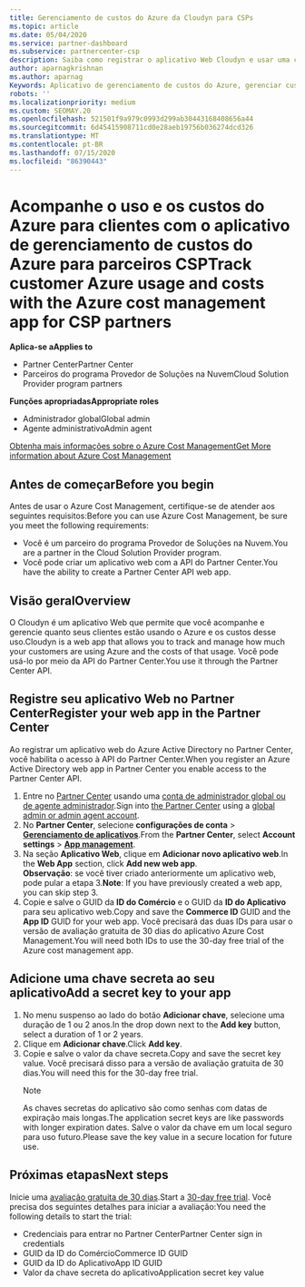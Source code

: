 ```yaml
---
title: Gerenciamento de custos do Azure da Cloudyn para CSPs
ms.topic: article
ms.date: 05/04/2020
ms.service: partner-dashboard
ms.subservice: partnercenter-csp
description: Saiba como registrar o aplicativo Web Cloudyn e usar uma chave secreta para ele no Partner Center para que você possa usar o aplicativo para acompanhar o uso do cliente e os custos do Azure.
author: aparnagkrishnan
ms.author: aparnag
Keywords: Aplicativo de gerenciamento de custos do Azure, gerenciar custos, aplicativos Web
robots: ''
ms.localizationpriority: medium
ms.custom: SEOMAY.20
ms.openlocfilehash: 521501f9a979c0993d299ab30443168408656a44
ms.sourcegitcommit: 6d45415908711cd0e28aeb19756b036274dcd326
ms.translationtype: MT
ms.contentlocale: pt-BR
ms.lasthandoff: 07/15/2020
ms.locfileid: "86390443"
---
```

# <a name="track-customer-azure-usage-and-costs-with-the-azure-cost-management-app-for-csp-partners"></a><span data-ttu-id="4334d-104">Acompanhe o uso e os custos do Azure para clientes com o aplicativo de gerenciamento de custos do Azure para parceiros CSP</span><span class="sxs-lookup"><span data-stu-id="4334d-104">Track customer Azure usage and costs with the Azure cost management app for CSP partners</span></span>  

<span data-ttu-id="4334d-105">**Aplica-se a**</span><span class="sxs-lookup"><span data-stu-id="4334d-105">**Applies to**</span></span>

- <span data-ttu-id="4334d-106">Partner Center</span><span class="sxs-lookup"><span data-stu-id="4334d-106">Partner Center</span></span>
- <span data-ttu-id="4334d-107">Parceiros do programa Provedor de Soluções na Nuvem</span><span class="sxs-lookup"><span data-stu-id="4334d-107">Cloud Solution Provider program partners</span></span>

<span data-ttu-id="4334d-108">**Funções apropriadas**</span><span class="sxs-lookup"><span data-stu-id="4334d-108">**Appropriate roles**</span></span>

- <span data-ttu-id="4334d-109">Administrador global</span><span class="sxs-lookup"><span data-stu-id="4334d-109">Global admin</span></span>
- <span data-ttu-id="4334d-110">Agente administrativo</span><span class="sxs-lookup"><span data-stu-id="4334d-110">Admin agent</span></span>

[<span data-ttu-id="4334d-111">Obtenha mais informações sobre o Azure Cost Management</span><span class="sxs-lookup"><span data-stu-id="4334d-111">Get More information about Azure Cost Management</span></span>](https://go.microsoft.com/fwlink/p/?linkid=857893)

## <a name="before-you-begin"></a><span data-ttu-id="4334d-112">Antes de começar</span><span class="sxs-lookup"><span data-stu-id="4334d-112">Before you begin</span></span>
<span data-ttu-id="4334d-113">Antes de usar o Azure Cost Management, certifique-se de atender aos seguintes requisitos:</span><span class="sxs-lookup"><span data-stu-id="4334d-113">Before you can use Azure Cost Management, be sure you meet the following requirements:</span></span>

- <span data-ttu-id="4334d-114">Você é um parceiro do programa Provedor de Soluções na Nuvem.</span><span class="sxs-lookup"><span data-stu-id="4334d-114">You are a partner in the Cloud Solution Provider program.</span></span>
- <span data-ttu-id="4334d-115">Você pode criar um aplicativo web com a API do Partner Center.</span><span class="sxs-lookup"><span data-stu-id="4334d-115">You have the ability to create a Partner Center API web app.</span></span>

## <a name="overview"></a><span data-ttu-id="4334d-116">Visão geral</span><span class="sxs-lookup"><span data-stu-id="4334d-116">Overview</span></span>

<span data-ttu-id="4334d-117">O Cloudyn é um aplicativo Web que permite que você acompanhe e gerencie quanto seus clientes estão usando o Azure e os custos desse uso.</span><span class="sxs-lookup"><span data-stu-id="4334d-117">Cloudyn is a web app that allows you to track and manage how much your customers are using Azure and the costs of that usage.</span></span> <span data-ttu-id="4334d-118">Você pode usá-lo por meio da API do Partner Center.</span><span class="sxs-lookup"><span data-stu-id="4334d-118">You use it through the Partner Center API.</span></span>

## <a name="register-your-web-app-in-the-partner-center"></a><span data-ttu-id="4334d-119">Registre seu aplicativo Web no Partner Center</span><span class="sxs-lookup"><span data-stu-id="4334d-119">Register your web app in the Partner Center</span></span>
<span data-ttu-id="4334d-120">Ao registrar um aplicativo web do Azure Active Directory no Partner Center, você habilita o acesso à API do Partner Center.</span><span class="sxs-lookup"><span data-stu-id="4334d-120">When you register an Azure Active Directory web app in Partner Center you enable access to the Partner Center API.</span></span> 
1.  <span data-ttu-id="4334d-121">Entre no [Partner Center](https://partnercenter.microsoft.com/pcv/dashboard/overview) usando uma [conta de administrador global ou de agente administrador](create-user-accounts-and-set-permissions.md).</span><span class="sxs-lookup"><span data-stu-id="4334d-121">Sign into [the Partner Center](https://partnercenter.microsoft.com/pcv/dashboard/overview) using a [global admin or admin agent account](create-user-accounts-and-set-permissions.md).</span></span>
2.  <span data-ttu-id="4334d-122">No **Partner Center**, selecione **configurações de conta** &gt; **[Gerenciamento de aplicativos](https://partnercenter.microsoft.com/pcv/apiintegration/appmanagement)**.</span><span class="sxs-lookup"><span data-stu-id="4334d-122">From the **Partner Center**, select **Account settings** &gt; **[App management](https://partnercenter.microsoft.com/pcv/apiintegration/appmanagement)**.</span></span>
3.  <span data-ttu-id="4334d-123">Na seção **Aplicativo Web**, clique em **Adicionar novo aplicativo web**.</span><span class="sxs-lookup"><span data-stu-id="4334d-123">In the **Web App** section, click **Add new web app**.</span></span>
<br> <span data-ttu-id="4334d-124">**Observação**: se você tiver criado anteriormente um aplicativo web, pode pular a etapa 3.</span><span class="sxs-lookup"><span data-stu-id="4334d-124">**Note**: If you have previously created a web app, you can skip step 3.</span></span>
4.  <span data-ttu-id="4334d-125">Copie e salve o GUID da **ID do Comércio** e o GUID da **ID do Aplicativo** para seu aplicativo web.</span><span class="sxs-lookup"><span data-stu-id="4334d-125">Copy and save the **Commerce ID** GUID and the **App ID** GUID for your web app.</span></span> <span data-ttu-id="4334d-126">Você precisará das duas IDs para usar o versão de avaliação gratuita de 30 dias do aplicativo Azure Cost Management.</span><span class="sxs-lookup"><span data-stu-id="4334d-126">You will need both IDs to use the 30-day free trial of the Azure cost management app.</span></span>

## <a name="add-a-secret-key-to-your-app"></a><span data-ttu-id="4334d-127">Adicione uma chave secreta ao seu aplicativo</span><span class="sxs-lookup"><span data-stu-id="4334d-127">Add a secret key to your app</span></span>
1. <span data-ttu-id="4334d-128">No menu suspenso ao lado do botão **Adicionar chave**, selecione uma duração de 1 ou 2 anos.</span><span class="sxs-lookup"><span data-stu-id="4334d-128">In the drop down next to the **Add key** button, select a duration of 1 or 2 years.</span></span>
2. <span data-ttu-id="4334d-129">Clique em **Adicionar chave**.</span><span class="sxs-lookup"><span data-stu-id="4334d-129">Click **Add key**.</span></span> 
3. <span data-ttu-id="4334d-130">Copie e salve o valor da chave secreta.</span><span class="sxs-lookup"><span data-stu-id="4334d-130">Copy and save the secret key value.</span></span> <span data-ttu-id="4334d-131">Você precisará disso para a versão de avaliação gratuita de 30 dias.</span><span class="sxs-lookup"><span data-stu-id="4334d-131">You will need this for the 30-day free trial.</span></span><br>
   > [!NOTE]  
   > <span data-ttu-id="4334d-132">As chaves secretas do aplicativo são como senhas com datas de expiração mais longas.</span><span class="sxs-lookup"><span data-stu-id="4334d-132">The application secret keys are like passwords with longer expiration dates.</span></span> <span data-ttu-id="4334d-133">Salve o valor da chave em um local seguro para uso futuro.</span><span class="sxs-lookup"><span data-stu-id="4334d-133">Please save the key value in a secure location for future use.</span></span>

## <a name="next-steps"></a><span data-ttu-id="4334d-134">Próximas etapas</span><span class="sxs-lookup"><span data-stu-id="4334d-134">Next steps</span></span>
<span data-ttu-id="4334d-135">Inicie uma [avaliação gratuita de 30 dias](https://go.microsoft.com/fwlink/?linkid=857895).</span><span class="sxs-lookup"><span data-stu-id="4334d-135">Start a [30-day free trial](https://go.microsoft.com/fwlink/?linkid=857895).</span></span>
<span data-ttu-id="4334d-136">Você precisa dos seguintes detalhes para iniciar a avaliação:</span><span class="sxs-lookup"><span data-stu-id="4334d-136">You need the following details to start the trial:</span></span>
- <span data-ttu-id="4334d-137">Credenciais para entrar no Partner Center</span><span class="sxs-lookup"><span data-stu-id="4334d-137">Partner Center sign in credentials</span></span>
- <span data-ttu-id="4334d-138">GUID da ID do Comércio</span><span class="sxs-lookup"><span data-stu-id="4334d-138">Commerce ID GUID</span></span>
- <span data-ttu-id="4334d-139">GUID da ID do Aplicativo</span><span class="sxs-lookup"><span data-stu-id="4334d-139">App ID GUID</span></span>
- <span data-ttu-id="4334d-140">Valor da chave secreta do aplicativo</span><span class="sxs-lookup"><span data-stu-id="4334d-140">Application secret key value</span></span>

